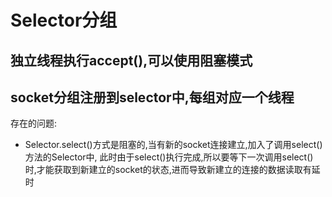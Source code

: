 # Selector分组

## 独立线程执行accept(),可以使用阻塞模式

## socket分组注册到selector中,每组对应一个线程

存在的问题:

* Selector.select()方式是阻塞的,当有新的socket连接建立,加入了调用select()方法的Selector中, 此时由于select()执行完成,所以要等下一次调用select()
  时,才能获取到新建立的socket的状态,进而导致新建立的连接的数据读取有延时


